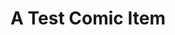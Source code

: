 ---
layout: comic
title: A Test Comic Item
hash: '000002'
slug: 2
images: 
  - "/images/test/title.svg"
  - "/images/test/comic.svg"
  - "/images/test/comic.svg"
  - "/images/test/comic.svg"
  - "/images/test/comic.svg"
  - "/images/test/comic.svg"
  - "/images/test/comic.svg"
  - "/images/test/comic.svg"
  - "/images/test/comic.svg"
  - "/images/test/comic.svg"
  - "/images/test/comic.svg"
---